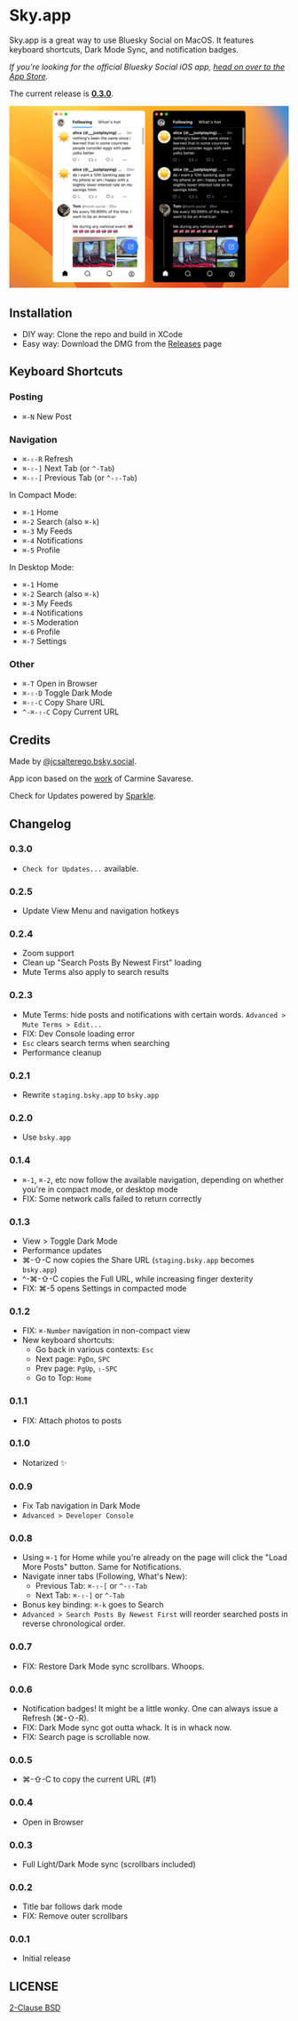 # Sky.app

Sky.app is a great way to use Bluesky Social on MacOS. It features
keyboard shortcuts, Dark Mode Sync, and notification badges.

_If you're looking for the official Bluesky Social iOS app, [head on over to the App Store](https://apps.apple.com/us/app/bluesky-social/id6444370199)._

The current release is [**0.3.0**](https://github.com/jcsalterego/Sky.app/releases/latest).

![](Docs/screenshot.png)

## Installation

* DIY way: Clone the repo and build in XCode
* Easy way: Download the DMG from the [Releases](https://github.com/jcsalterego/Sky/releases) page

## Keyboard Shortcuts

### Posting

* `⌘-N` New Post

### Navigation

* `⌘-⇧-R` Refresh
* `⌘-⇧-]` Next Tab (or `^-Tab`)
* `⌘-⇧-[` Previous Tab (or `^-⇧-Tab`)

In Compact Mode:

* `⌘-1` Home
* `⌘-2` Search (also `⌘-k`)
* `⌘-3` My Feeds
* `⌘-4` Notifications
* `⌘-5` Profile

In Desktop Mode:

* `⌘-1` Home
* `⌘-2` Search (also `⌘-k`)
* `⌘-3` My Feeds
* `⌘-4` Notifications
* `⌘-5` Moderation
* `⌘-6` Profile
* `⌘-7` Settings

### Other

* `⌘-T` Open in Browser
* `⌘-⇧-D` Toggle Dark Mode
* `⌘-⇧-C` Copy Share URL
* `^-⌘-⇧-C` Copy Current URL

## Credits

Made by [@jcsalterego.bsky.social](https://bsky.app/profile/jcsalterego.bsky.social).

App icon based on the [work](https://unsplash.com/photos/KVVpx8M10OY) of Carmine Savarese.

Check for Updates powered by [Sparkle](https://sparkle-project.org).

## Changelog

### 0.3.0

* `Check for Updates...` available.

### 0.2.5

* Update View Menu and navigation hotkeys

### 0.2.4

* Zoom support
* Clean up "Search Posts By Newest First" loading
* Mute Terms also apply to search results

### 0.2.3

* Mute Terms: hide posts and notifications with certain words. `Advanced > Mute Terms > Edit...`
* FIX: Dev Console loading error
* `Esc` clears search terms when searching
* Performance cleanup

### 0.2.1

* Rewrite `staging.bsky.app` to `bsky.app`

### 0.2.0

* Use `bsky.app`

### 0.1.4

* `⌘-1`, `⌘-2`, etc now follow the available navigation, depending on
  whether you're in compact mode, or desktop mode
* FIX: Some network calls failed to return correctly

### 0.1.3

* View > Toggle Dark Mode
* Performance updates
* ⌘-⇧-C now copies the Share URL (`staging.bsky.app` becomes `bsky.app`)
* ^-⌘-⇧-C copies the Full URL, while increasing finger dexterity
* FIX: ⌘-5 opens Settings in compacted mode

### 0.1.2

* FIX: `⌘-Number` navigation in non-compact view
* New keyboard shortcuts:
  * Go back in various contexts: `Esc`
  * Next page: `PgDn`, `SPC`
  * Prev page: `PgUp`, `⇧-SPC`
  * Go to Top: `Home`

### 0.1.1

* FIX: Attach photos to posts

### 0.1.0

* Notarized ✨

### 0.0.9

* Fix Tab navigation in Dark Mode
* `Advanced > Developer Console`

### 0.0.8

* Using `⌘-1` for Home while you're already on the page will click the
  "Load More Posts" button. Same for Notifications.
* Navigate inner tabs (Following, What's New):
  * Previous Tab: `⌘-⇧-[` or `^-⇧-Tab`
  * Next Tab: `⌘-⇧-]` or `^-Tab`
* Bonus key binding: `⌘-k` goes to Search
* `Advanced > Search Posts By Newest First` will reorder searched posts in reverse chronological order.

### 0.0.7

* FIX: Restore Dark Mode sync scrollbars. Whoops.

### 0.0.6

* Notification badges! It might be a little wonky. One can always issue a Refresh (⌘-⇧-R).
* FIX: Dark Mode sync got outta whack. It is in whack now.
* FIX: Search page is scrollable now.

### 0.0.5

* ⌘-⇧-C to copy the current URL (#1)

### 0.0.4

* Open in Browser

### 0.0.3

* Full Light/Dark Mode sync (scrollbars included)

### 0.0.2

* Title bar follows dark mode
* FIX: Remove outer scrollbars

### 0.0.1

* Initial release

## LICENSE

[2-Clause BSD](LICENSE)
